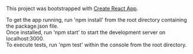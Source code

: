 This project was bootstrapped with [Create React App](https://github.com/facebookincubator/create-react-app).

To get the app running, run 'npm install' from the root directory containing the package.json file.<br>
Once installed, run 'npm start' to start the development server on localhost:3000.<br>
To execute tests, run 'npm test' within the console from the root directory.
